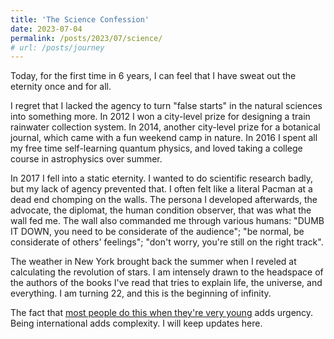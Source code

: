 ```yaml
---
title: 'The Science Confession'
date: 2023-07-04
permalink: /posts/2023/07/science/
# url: /posts/journey
---
```

Today, for the first time in 6 years, I can feel that I have sweat out the eternity once and for all.

I regret that I lacked the agency to turn "false starts" in the natural sciences into something more. In 2012 I won a city-level prize for designing a train rainwater collection system. In 2014, another city-level prize for a botanical journal, which came with a fun weekend camp in nature. In 2016 I spent all my free time self-learning quantum physics, and loved taking a college course in astrophysics over summer. 
 
In 2017 I fell into a static eternity. I wanted to do scientific research badly, but my lack of agency prevented that. I often felt like a literal Pacman at a dead end chomping on the walls. The persona I developed afterwards, the advocate, the diplomat, the human condition observer, that was what the wall fed me. The wall also commanded me through various humans: "DUMB IT DOWN, you need to be considerate of the audience"; "be normal, be considerate of others' feelings"; "don't worry, you're still on the right track". 

<!-- 
It is utterly unfortunate that the one useful skill that I learned through these years is being nice and communicative.  -->

The weather in New York brought back the summer when I reveled at calculating the revolution of stars. I am intensely drawn to the headspace of the authors of the books I've read that tries to explain life, the universe, and everything. I am turning 22, and this is the beginning of infinity. 

The fact that [most people do this when they're very young](https://www.cs.utexas.edu/users/dahlin/bookshelf/hamming.html) adds urgency. Being international adds complexity. I will keep updates here.